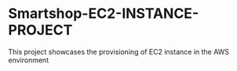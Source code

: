# Smartshop-EC2-INSTANCE-PROJECT
 This project showcases the provisioning of EC2 instance in the AWS environment
